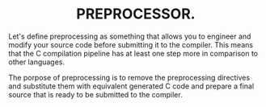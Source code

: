 <!DOCTYPE html>
<html>
<head>
<h1 align="center"> PREPROCESSOR.</h1>
</head>
<body>
<p>Let's define preprocessing as something that allows you to engineer and modify your source code before submitting it to the compiler. This means that the C compilation pipeline has at least one step more in comparison to other languages.</p>
<p>The porpose of preprocessing is to remove the preprocessing directives and substitute them with equivalent generated C code and prepare a final source that is ready to be submitted to the compiler.</p>
</body>
</html>
